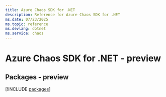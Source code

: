 ```yaml
---
title: Azure Chaos SDK for .NET
description: Reference for Azure Chaos SDK for .NET
ms.date: 07/23/2025
ms.topic: reference
ms.devlang: dotnet
ms.service: chaos
---
```

# Azure Chaos SDK for .NET - preview
## Packages - preview
[!INCLUDE [packages](chaos-index.md)]